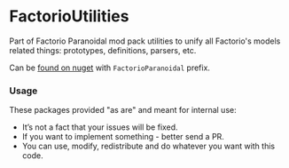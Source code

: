# FactorioUtilities
Part of Factorio Paranoidal mod pack utilities to unify all Factorio's models related things: prototypes, definitions, parsers, etc.

Can be [found on nuget](https://www.nuget.org/packages?q=FactorioParanoidal) with `FactorioParanoidal` prefix.

### Usage
These packages provided "as are" and meant for internal use:
- It’s not a fact that your issues will be fixed.
- If you want to implement something - better send a PR.
- You can use, modify, redistribute and do whatever you want with this code.